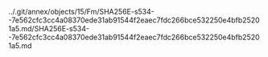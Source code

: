 ../.git/annex/objects/15/Fm/SHA256E-s534--7e562cfc3cc4a08370ede31ab91544f2eaec7fdc266bce532250e4bfb25201a5.md/SHA256E-s534--7e562cfc3cc4a08370ede31ab91544f2eaec7fdc266bce532250e4bfb25201a5.md
